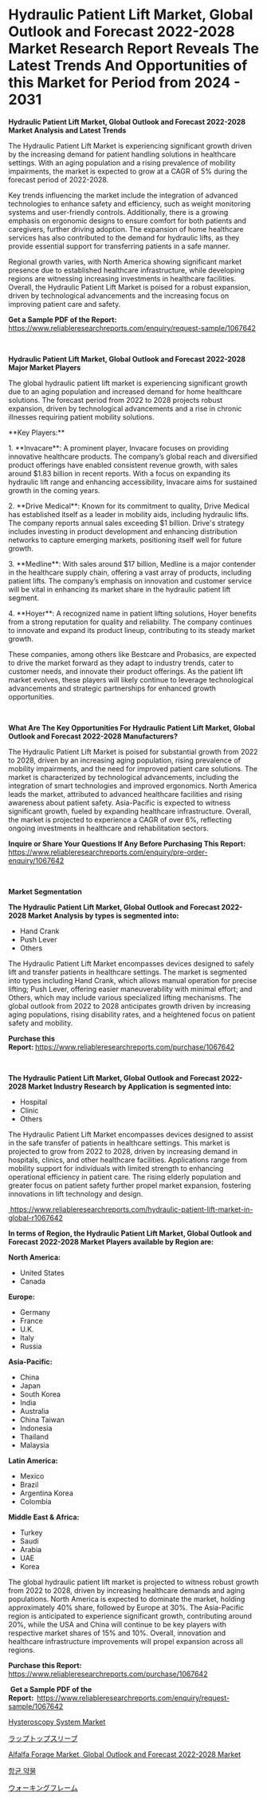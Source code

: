 <p><h1>Hydraulic Patient Lift Market, Global Outlook and Forecast 2022-2028 Market Research Report Reveals The Latest Trends And Opportunities of this Market for Period from 2024 - 2031</h1></p><p><strong>Hydraulic Patient Lift Market, Global Outlook and Forecast 2022-2028 Market Analysis and Latest Trends</strong></p>
<p><p>The Hydraulic Patient Lift Market is experiencing significant growth driven by the increasing demand for patient handling solutions in healthcare settings. With an aging population and a rising prevalence of mobility impairments, the market is expected to grow at a CAGR of 5% during the forecast period of 2022-2028. </p><p>Key trends influencing the market include the integration of advanced technologies to enhance safety and efficiency, such as weight monitoring systems and user-friendly controls. Additionally, there is a growing emphasis on ergonomic designs to ensure comfort for both patients and caregivers, further driving adoption. The expansion of home healthcare services has also contributed to the demand for hydraulic lifts, as they provide essential support for transferring patients in a safe manner. </p><p>Regional growth varies, with North America showing significant market presence due to established healthcare infrastructure, while developing regions are witnessing increasing investments in healthcare facilities. Overall, the Hydraulic Patient Lift Market is poised for a robust expansion, driven by technological advancements and the increasing focus on improving patient care and safety.</p></p>
<p><strong>Get a Sample PDF of the Report:&nbsp;</strong> <a href="https://www.reliableresearchreports.com/enquiry/request-sample/1067642">https://www.reliableresearchreports.com/enquiry/request-sample/1067642</a></p>
<p>&nbsp;</p>
<p><strong>Hydraulic Patient Lift Market, Global Outlook and Forecast 2022-2028 Major Market Players</strong></p>
<p><p>The global hydraulic patient lift market is experiencing significant growth due to an aging population and increased demand for home healthcare solutions. The forecast period from 2022 to 2028 projects robust expansion, driven by technological advancements and a rise in chronic illnesses requiring patient mobility solutions.</p><p>**Key Players:**</p><p>1. **Invacare**: A prominent player, Invacare focuses on providing innovative healthcare products. The company’s global reach and diversified product offerings have enabled consistent revenue growth, with sales around $1.83 billion in recent reports. With a focus on expanding its hydraulic lift range and enhancing accessibility, Invacare aims for sustained growth in the coming years.</p><p>2. **Drive Medical**: Known for its commitment to quality, Drive Medical has established itself as a leader in mobility aids, including hydraulic lifts. The company reports annual sales exceeding $1 billion. Drive's strategy includes investing in product development and enhancing distribution networks to capture emerging markets, positioning itself well for future growth.</p><p>3. **Medline**: With sales around $17 billion, Medline is a major contender in the healthcare supply chain, offering a vast array of products, including patient lifts. The company’s emphasis on innovation and customer service will be vital in enhancing its market share in the hydraulic patient lift segment.</p><p>4. **Hoyer**: A recognized name in patient lifting solutions, Hoyer benefits from a strong reputation for quality and reliability. The company continues to innovate and expand its product lineup, contributing to its steady market growth.</p><p>These companies, among others like Bestcare and Probasics, are expected to drive the market forward as they adapt to industry trends, cater to customer needs, and innovate their product offerings. As the patient lift market evolves, these players will likely continue to leverage technological advancements and strategic partnerships for enhanced growth opportunities.</p></p>
<p>&nbsp;</p>
<p><strong>What Are The Key Opportunities For Hydraulic Patient Lift Market, Global Outlook and Forecast 2022-2028 Manufacturers?</strong></p>
<p><p>The Hydraulic Patient Lift Market is poised for substantial growth from 2022 to 2028, driven by an increasing aging population, rising prevalence of mobility impairments, and the need for improved patient care solutions. The market is characterized by technological advancements, including the integration of smart technologies and improved ergonomics. North America leads the market, attributed to advanced healthcare facilities and rising awareness about patient safety. Asia-Pacific is expected to witness significant growth, fueled by expanding healthcare infrastructure. Overall, the market is projected to experience a CAGR of over 6%, reflecting ongoing investments in healthcare and rehabilitation sectors.</p></p>
<p><strong>Inquire or Share Your Questions If Any Before Purchasing This Report:</strong> <a href="https://www.reliableresearchreports.com/enquiry/pre-order-enquiry/1067642">https://www.reliableresearchreports.com/enquiry/pre-order-enquiry/1067642</a></p>
<p>&nbsp;</p>
<p><strong>Market Segmentation</strong></p>
<p><strong>The Hydraulic Patient Lift Market, Global Outlook and Forecast 2022-2028 Market Analysis by types is segmented into:</strong></p>
<p><ul><li>Hand Crank</li><li>Push Lever</li><li>Others</li></ul></p>
<p><p>The Hydraulic Patient Lift Market encompasses devices designed to safely lift and transfer patients in healthcare settings. The market is segmented into types including Hand Crank, which allows manual operation for precise lifting; Push Lever, offering easier maneuverability with minimal effort; and Others, which may include various specialized lifting mechanisms. The global outlook from 2022 to 2028 anticipates growth driven by increasing aging populations, rising disability rates, and a heightened focus on patient safety and mobility.</p></p>
<p><strong>Purchase this Report:&nbsp;</strong><a href="https://www.reliableresearchreports.com/purchase/1067642">https://www.reliableresearchreports.com/purchase/1067642</a></p>
<p>&nbsp;</p>
<p><strong>The Hydraulic Patient Lift Market, Global Outlook and Forecast 2022-2028 Market Industry Research by Application is segmented into:</strong></p>
<p><ul><li>Hospital</li><li>Clinic</li><li>Others</li></ul></p>
<p><p>The Hydraulic Patient Lift Market encompasses devices designed to assist in the safe transfer of patients in healthcare settings. This market is projected to grow from 2022 to 2028, driven by increasing demand in hospitals, clinics, and other healthcare facilities. Applications range from mobility support for individuals with limited strength to enhancing operational efficiency in patient care. The rising elderly population and greater focus on patient safety further propel market expansion, fostering innovations in lift technology and design.</p></p>
<p><a href="https://www.reliableresearchreports.com/hydraulic-patient-lift-market-in-global-r1067642">&nbsp;https://www.reliableresearchreports.com/hydraulic-patient-lift-market-in-global-r1067642</a></p>
<p><strong>In terms of Region, the Hydraulic Patient Lift Market, Global Outlook and Forecast 2022-2028 Market Players available by Region are:</strong></p>
<p>
    <p> <strong> North America: </strong>
        <ul>
            <li>United States</li>
            <li>Canada</li>
        </ul>
        </p> 
    <p> <strong> Europe: </strong>
        <ul>
            <li>Germany</li>
            <li>France</li>
            <li>U.K.</li>
            <li>Italy</li>
            <li>Russia</li>
        </ul>
        </p> 
    <p> <strong> Asia-Pacific: </strong>
        <ul>
            <li>China</li>
            <li>Japan</li>
            <li>South Korea</li>
            <li>India</li>
            <li>Australia</li>
            <li>China Taiwan</li>
            <li>Indonesia</li>
            <li>Thailand</li>
            <li>Malaysia</li>
        </ul>
        </p> 
    <p> <strong> Latin America: </strong>
        <ul>
            <li>Mexico</li>
            <li>Brazil</li>
            <li>Argentina Korea</li>
            <li>Colombia</li>
        </ul>
        </p> 
    <p> <strong> Middle East & Africa: </strong>
        <ul>
            <li>Turkey</li>
            <li>Saudi</li>
            <li>Arabia</li>
            <li>UAE</li>
            <li>Korea</li>
        </ul>
    </p>
    </p>
<p><p>The global hydraulic patient lift market is projected to witness robust growth from 2022 to 2028, driven by increasing healthcare demands and aging populations. North America is expected to dominate the market, holding approximately 40% share, followed by Europe at 30%. The Asia-Pacific region is anticipated to experience significant growth, contributing around 20%, while the USA and China will continue to be key players with respective market shares of 15% and 10%. Overall, innovation and healthcare infrastructure improvements will propel expansion across all regions.</p></p>
<p><strong>Purchase this Report: </strong><a href="https://www.reliableresearchreports.com/purchase/1067642">https://www.reliableresearchreports.com/purchase/1067642</a></p>
<p>&nbsp;<strong>Get a Sample PDF of the Report:&nbsp;&nbsp;</strong><a href="https://www.reliableresearchreports.com/enquiry/request-sample/1067642">https://www.reliableresearchreports.com/enquiry/request-sample/1067642</a></p>
<p><strong></strong></p>
<p><p><a href="https://www.linkedin.com/pulse/global-hysteroscopy-system-industry-research-report-competitive-id44e?trackingId=sduZL3CGSVukHQf1dArvLg%3D%3D">Hysteroscopy System Market</a></p><p><a href="https://medium.com/@roseperez232/%E3%83%A9%E3%83%83%E3%83%97%E3%83%88%E3%83%83%E3%83%97%E3%82%B9%E3%83%AA%E3%83%BC%E3%83%96%E5%B8%82%E5%A0%B4%E3%81%AB%E6%B7%B1%E3%81%8F%E6%8E%98%E3%82%8A%E4%B8%8B%E3%81%92%E3%82%8B-%E3%83%88%E3%83%AC%E3%83%B3%E3%83%89-%E5%B8%82%E5%A0%B4%E3%82%BB%E3%82%B0%E3%83%A1%E3%83%B3%E3%83%86%E3%83%BC%E3%82%B7%E3%83%A7%E3%83%B3-%E7%AB%B6%E4%BA%89%E5%88%86%E6%9E%90-97acb401dec8">ラップトップスリーブ</a></p><p><a href="https://github.com/YashRP12/Market-Research-Report-List-6/blob/main/alfalfa-forage-market-global-outlook-and-forecast-2022-2028-market.md">Alfalfa Forage Market, Global Outlook and Forecast 2022-2028 Market</a></p><p><a href="https://medium.com/@juliusgy6neace/%EC%8B%9C%EC%9E%A5-%EB%A6%AC%EB%8D%94%EC%99%80-%EB%B6%80%EC%A7%84-%EC%97%85%EC%B2%B4-%EA%B8%80%EB%A1%9C%EB%B2%8C-%ED%95%AD%EA%B7%A0%EC%A0%9C-%EC%8B%9C%EC%9E%A5-%ED%8A%B8%EB%A0%8C%EB%93%9C%EC%99%80-%EC%A0%84%EB%A7%9D-2024-2031-2ffb2f7ae37b">항균 약물</a></p><p><a href="https://medium.com/@roseperez232/%E3%82%B0%E3%83%AD%E3%83%BC%E3%83%90%E3%83%AB%E6%AD%A9%E8%A1%8C%E5%99%A8%E5%B8%82%E5%A0%B4-%E8%A3%BD%E5%93%81%E3%82%BF%E3%82%A4%E3%83%97-%E9%9D%9E%E8%BB%8A%E8%BC%AA%E4%BB%98%E3%81%8D-%E8%BB%8A%E8%BC%AA%E4%BB%98%E3%81%8D-%E3%82%A8%E3%83%B3%E3%83%89%E3%83%A6%E3%83%BC%E3%82%B6%E3%83%BC-%E3%81%8A%E3%82%88%E3%81%B3%E5%9C%B0%E5%9F%9F%E3%81%AB%E7%84%A6%E7%82%B9%E3%82%92%E5%BD%93%E3%81%A6%E3%81%9F%E5%88%86%E6%9E%90%E3%81%A8%E4%BA%88%E6%B8%AC-2024-2031-e5e13e3b7ab0">ウォーキングフレーム</a></p></p>
